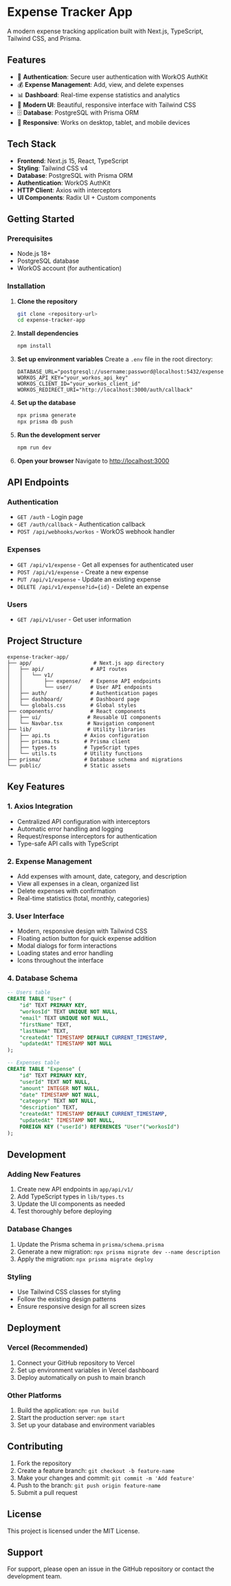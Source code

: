 # Expense Tracker App

A modern expense tracking application built with Next.js, TypeScript, Tailwind CSS, and Prisma.

## Features

- 🔐 **Authentication**: Secure user authentication with WorkOS AuthKit
- 💰 **Expense Management**: Add, view, and delete expenses
- 📊 **Dashboard**: Real-time expense statistics and analytics
- 🎨 **Modern UI**: Beautiful, responsive interface with Tailwind CSS
- 🗄️ **Database**: PostgreSQL with Prisma ORM
- 📱 **Responsive**: Works on desktop, tablet, and mobile devices

## Tech Stack

- **Frontend**: Next.js 15, React, TypeScript
- **Styling**: Tailwind CSS v4
- **Database**: PostgreSQL with Prisma ORM
- **Authentication**: WorkOS AuthKit
- **HTTP Client**: Axios with interceptors
- **UI Components**: Radix UI + Custom components

## Getting Started

### Prerequisites

- Node.js 18+ 
- PostgreSQL database
- WorkOS account (for authentication)

### Installation

1. **Clone the repository**
   ```bash
   git clone <repository-url>
   cd expense-tracker-app
   ```

2. **Install dependencies**
   ```bash
   npm install
   ```

3. **Set up environment variables**
   Create a `.env` file in the root directory:
   ```env
   DATABASE_URL="postgresql://username:password@localhost:5432/expense_tracker"
   WORKOS_API_KEY="your_workos_api_key"
   WORKOS_CLIENT_ID="your_workos_client_id"
   WORKOS_REDIRECT_URI="http://localhost:3000/auth/callback"
   ```

4. **Set up the database**
   ```bash
   npx prisma generate
   npx prisma db push
   ```

5. **Run the development server**
   ```bash
   npm run dev
   ```

6. **Open your browser**
   Navigate to [http://localhost:3000](http://localhost:3000)

## API Endpoints

### Authentication
- `GET /auth` - Login page
- `GET /auth/callback` - Authentication callback
- `POST /api/webhooks/workos` - WorkOS webhook handler

### Expenses
- `GET /api/v1/expense` - Get all expenses for authenticated user
- `POST /api/v1/expense` - Create a new expense
- `PUT /api/v1/expense` - Update an existing expense
- `DELETE /api/v1/expense?id={id}` - Delete an expense

### Users
- `GET /api/v1/user` - Get user information

## Project Structure

```
expense-tracker-app/
├── app/                    # Next.js app directory
│   ├── api/               # API routes
│   │   └── v1/
│   │       ├── expense/   # Expense API endpoints
│   │       └── user/      # User API endpoints
│   ├── auth/              # Authentication pages
│   ├── dashboard/         # Dashboard page
│   └── globals.css        # Global styles
├── components/            # React components
│   ├── ui/               # Reusable UI components
│   └── Navbar.tsx        # Navigation component
├── lib/                  # Utility libraries
│   ├── api.ts           # Axios configuration
│   ├── prisma.ts        # Prisma client
│   ├── types.ts         # TypeScript types
│   └── utils.ts         # Utility functions
├── prisma/              # Database schema and migrations
└── public/              # Static assets
```

## Key Features

### 1. Axios Integration
- Centralized API configuration with interceptors
- Automatic error handling and logging
- Request/response interceptors for authentication
- Type-safe API calls with TypeScript

### 2. Expense Management
- Add expenses with amount, date, category, and description
- View all expenses in a clean, organized list
- Delete expenses with confirmation
- Real-time statistics (total, monthly, categories)

### 3. User Interface
- Modern, responsive design with Tailwind CSS
- Floating action button for quick expense addition
- Modal dialogs for form interactions
- Loading states and error handling
- Icons throughout the interface

### 4. Database Schema
```sql
-- Users table
CREATE TABLE "User" (
    "id" TEXT PRIMARY KEY,
    "workosId" TEXT UNIQUE NOT NULL,
    "email" TEXT UNIQUE NOT NULL,
    "firstName" TEXT,
    "lastName" TEXT,
    "createdAt" TIMESTAMP DEFAULT CURRENT_TIMESTAMP,
    "updatedAt" TIMESTAMP NOT NULL
);

-- Expenses table
CREATE TABLE "Expense" (
    "id" TEXT PRIMARY KEY,
    "userId" TEXT NOT NULL,
    "amount" INTEGER NOT NULL,
    "date" TIMESTAMP NOT NULL,
    "category" TEXT NOT NULL,
    "description" TEXT,
    "createdAt" TIMESTAMP DEFAULT CURRENT_TIMESTAMP,
    "updatedAt" TIMESTAMP NOT NULL,
    FOREIGN KEY ("userId") REFERENCES "User"("workosId")
);
```

## Development

### Adding New Features
1. Create new API endpoints in `app/api/v1/`
2. Add TypeScript types in `lib/types.ts`
3. Update the UI components as needed
4. Test thoroughly before deploying

### Database Changes
1. Update the Prisma schema in `prisma/schema.prisma`
2. Generate a new migration: `npx prisma migrate dev --name description`
3. Apply the migration: `npx prisma migrate deploy`

### Styling
- Use Tailwind CSS classes for styling
- Follow the existing design patterns
- Ensure responsive design for all screen sizes

## Deployment

### Vercel (Recommended)
1. Connect your GitHub repository to Vercel
2. Set up environment variables in Vercel dashboard
3. Deploy automatically on push to main branch

### Other Platforms
1. Build the application: `npm run build`
2. Start the production server: `npm start`
3. Set up your database and environment variables

## Contributing

1. Fork the repository
2. Create a feature branch: `git checkout -b feature-name`
3. Make your changes and commit: `git commit -m 'Add feature'`
4. Push to the branch: `git push origin feature-name`
5. Submit a pull request

## License

This project is licensed under the MIT License.

## Support

For support, please open an issue in the GitHub repository or contact the development team.